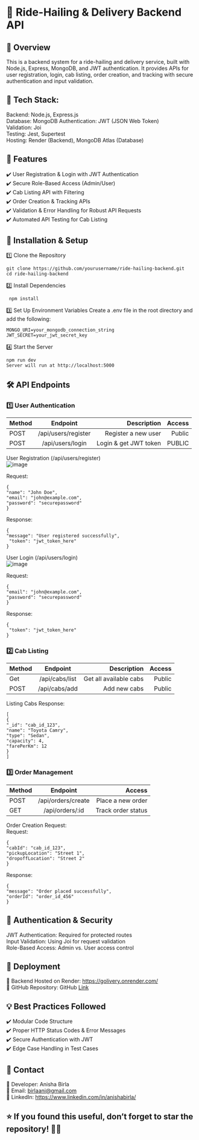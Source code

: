 # 🚖 Ride-Hailing & Delivery Backend API

## 📌 Overview  
This is a backend system for a ride-hailing and delivery service, built with Node.js, Express, MongoDB, and JWT authentication. It provides APIs for user registration, login, cab listing, order creation, and tracking with secure authentication and input validation.

## 🔹 Tech Stack:  
Backend: Node.js, Express.js  
Database: MongoDB
Authentication: JWT (JSON Web Token)  
Validation: Joi  
Testing: Jest, Supertest  
Hosting: Render (Backend), MongoDB Atlas (Database)  

## 🚀 Features  
✔️ User Registration & Login with JWT Authentication  
✔️ Secure Role-Based Access (Admin/User)  
✔️ Cab Listing API with Filtering  
✔️ Order Creation & Tracking APIs  
✔️ Validation & Error Handling for Robust API Requests  
✔️ Automated API Testing for Cab Listing  

## 🔧 Installation & Setup

1️⃣ Clone the Repository

    git clone https://github.com/yourusername/ride-hailing-backend.git
    cd ride-hailing-backend

2️⃣ Install Dependencies

     npm install
3️⃣ Set Up Environment Variables
Create a .env file in the root directory and add the following:
 
    MONGO_URI=your_mongodb_connection_string
    JWT_SECRET=your_jwt_secret_key
    
4️⃣ Start the Server
           
    npm run dev
    Server will run at http://localhost:5000  

## 🛠️ API Endpoints  

### 1️⃣ User Authentication  

|    Method     | Endpoint           | Description  |  Access |
| ------------- |:-------------:| -----:| -----: |
| POST      | /api/users/register| Register a new user| Public |
| POST      |	/api/users/login |   	Login & get JWT token	 | PUBLIC |  

User Registration (/api/users/register)  
![image](https://github.com/user-attachments/assets/772bb29d-2cf2-404d-85a8-ab1f84e6b615)

Request:  

    {
    "name": "John Doe",
    "email": "john@example.com",
    "password": "securepassword"
    }
Response:   

    {
    "message": "User registered successfully",
     "token": "jwt_token_here"
    }
User Login (/api/users/login)  
![image](https://github.com/user-attachments/assets/ed12e6a0-536f-43e7-bb8d-db7fd70a80b6)

Request:  

    {
    "email": "john@example.com",
    "password": "securepassword"
    }
Response:   

    {
     "token": "jwt_token_here"
    }

### 2️⃣ Cab Listing
|    Method     | Endpoint    | Description       | Access  |
| ------------- |:-------------:| -----:|-----: |
| 	Get     | 	/api/cabs/list| 	Get all available cabs| Public |
| 	POST     | 	/api/cabs/add| 	Add new cabs| Public |

Listing Cabs
Response:   

    [
    {
    "_id": "cab_id_123",
    "name": "Toyota Camry",
    "type": "Sedan",
    "capacity": 4,
    "farePerKm": 12
    }
    ]


### 3️⃣ Order Management  

|    Method     | Endpoint           | Access  |
| ------------- |:-------------:| -----:|
| POST      | /api/orders/create| Place a new order	 | Authenticated |
| GET      | /api/orders/:id	     |   Track order status	 | Authenticatedn |

Order Creation Request:    
Request:  

    {
    "cabId": "cab_id_123",
    "pickupLocation": "Street 1",
    "dropoffLocation": "Street 2"
    }
Response:   

    {
    "message": "Order placed successfully",
    "orderId": "order_id_456"
    }
    
 ## 🔐 Authentication & Security  
JWT Authentication: Required for protected routes  
Input Validation: Using Joi for request validation  
Role-Based Access: Admin vs. User access control  

## 📡 Deployment  
🔹 Backend Hosted on Render: https://golivery.onrender.com/  
🔹 GitHub Repository: GitHub [Link](https://github.com/Anisha2123/GoLivery-)

## 💡 Best Practices Followed  
✔️ Modular Code Structure  
✔️ Proper HTTP Status Codes & Error Messages  
✔️ Secure Authentication with JWT  
✔️ Edge Case Handling in Test Cases  

## 📩 Contact  
🔹 Developer: Anisha Birla  
🔹 Email: birlaani@gmail.com  
🔹 LinkedIn: https://www.linkedin.com/in/anishabirla/

## ⭐ If you found this useful, don’t forget to star the repository! 🚀✨
